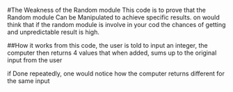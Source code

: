 
#The Weakness of the Random module
This code is to prove that the Random module Can be Manipulated 
to achieve specific results.
on would think that if the random module is involve in your cod
the chances of getting and unpredictable result is high.


##How it works
from this code, the user is told to input an integer,
the computer then returns 4 values that when added, sums up to the original input from the user

if Done repeatedly, one would notice how the computer returns different for the same input
